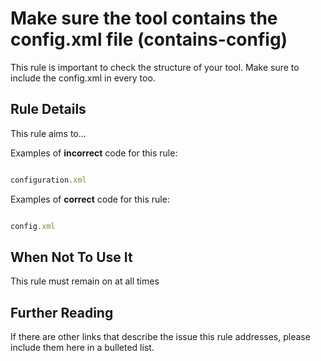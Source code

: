 # Make sure the tool contains the config.xml file (contains-config)

This rule is important to check the structure of your tool.  Make sure to include the config.xml in every too.


## Rule Details

This rule aims to...

Examples of **incorrect** code for this rule:

```js

configuration.xml

```

Examples of **correct** code for this rule:

```js

config.xml

```


## When Not To Use It

This rule must remain on at all times

## Further Reading

If there are other links that describe the issue this rule addresses, please include them here in a bulleted list.
